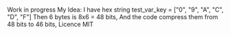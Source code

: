 ###
Work in progress
My Idea: I have hex string  test_var_key = ["0", "9", "A", "C", "D", "F"]
Then 6 bytes is 8x6 = 48 bits,
And the code compress them from 48 bits to 46 bits,
Licence MIT